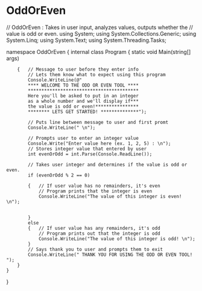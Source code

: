 # OddOrEven
// OddOrEven : Takes in user input, analyzes values, outputs whether the 
// value is odd or even.
using System;
using System.Collections.Generic;
using System.Linq;
using System.Text;
using System.Threading.Tasks;

namespace OddOrEven
{
    internal class Program
    {
        static void Main(string[] args)

        {   // Message to user before they enter info
            // Lets them know what to expect using this program
            Console.WriteLine(@"
            **** WELCOME TO THE ODD OR EVEN TOOL ****
            *****************************************
            Here you'll be asked to put in an integer
            as a whole number and we'll display if***
            the value is odd or even!****************
            ******** LETS GET STARTED! **************");

            // Puts line between message to user and first promt
            Console.WriteLine(" \n");

            // Prompts user to enter an integer value
            Console.Write("Enter value here (ex. 1, 2, 5) : \n");
            // Stores integer value that entered by user 
            int evenOrOdd = int.Parse(Console.ReadLine());

            // Takes user integer and determines if the value is odd or even.
            if (evenOrOdd % 2 == 0)

            {   // If user value has no remainders, it's even
                // Program prints that the integer is even
                Console.WriteLine("The value of this integer is even! \n");


            }
            else
            {   // If user value has any remainders, it's odd
                // Program prints out that the integer is odd
                Console.WriteLine("The value of this integer is odd! \n");
            }
            // Says thank you to user and prompts them to exit
            Console.WriteLine(" THANK YOU FOR USING THE ODD OR EVEN TOOL! ");
        }
    }
}
